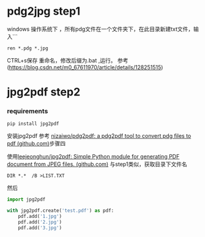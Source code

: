 # pdg2jpg step1
windows 操作系统下 ，所有pdg文件在一个文件夹下，在此目录新建txt文件，输入```
```
ren *.pdg *.jpg
```
CTRL+s保存
重命名，修改后缀为.bat ,运行。
参考 
(https://blog.csdn.net/m0_67611970/article/details/128251515)
# jpg2pdf step2
### requirements
```
pip install jpg2pdf
```
安装jpg2pdf
参考 [nizaiwo/pdg2pdf: a pdg2pdf tool to convert pdg files to pdf (github.com)](https://github.com/nizaiwo/pdg2pdf)步骤四

使用[leejeonghun/jpg2pdf: Simple Python module for generating PDF document from JPEG files. (github.com)](https://github.com/leejeonghun/jpg2pdf)
与step1类似，获取目录下文件名
```text
DIR *.*  /B >LIST.TXT
```
然后
```py
import jpg2pdf

with jpg2pdf.create('test.pdf') as pdf:
    pdf.add('1.jpg')
    pdf.add('2.jpg')
    pdf.add('3.jpg')
```


